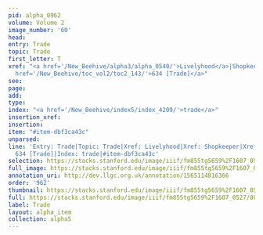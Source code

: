 ```yaml
---
pid: alpha_0962
volume: Volume 2
image_number: '60'
head: 
entry: Trade
topic: Trade
first_letter: T
xref: "<a href='/New_Beehive/alpha3/alpha_0540/'>Livelyhood</a>|Shopkeeper|Butcher|<a
  href='/New_Beehive/toc_vol2/toc2_143/'>634 [Trade]</a>"
see: 
page: 
add: 
type: 
index: "<a href='/New_Beehive/index5/index_4209/'>trade</a>"
insertion_xref: 
insertion: 
item: "#item-dbf3ca43c"
unparsed: 
line: 'Entry: Trade|Topic: Trade|Xref: Livelyhood|Xref: Shopkeeper|Xref: Butcher|Xref:
  634 [Trade]|Index: trade|#item-dbf3ca43c'
selection: https://stacks.stanford.edu/image/iiif/fm855tg5659%2F1607_0527/802,213,2965,490/full/0/default.jpg
full_image: https://stacks.stanford.edu/image/iiif/fm855tg5659%2F1607_0527/full/full/0/default.jpg
annotation_uri: http://dev.llgc.org.uk/annotation/1565114816366
order: '962'
thumbnail: https://stacks.stanford.edu/image/iiif/fm855tg5659%2F1607_0527/802,213,600,180/250,/0/default.jpg
full: https://stacks.stanford.edu/image/iiif/fm855tg5659%2F1607_0527/802,213,2965,490/full/0/default.jpg
label: Trade
layout: alpha_item
collection: alpha5
---
```

